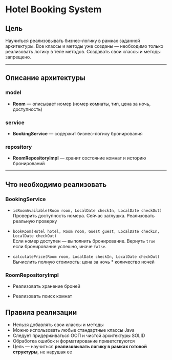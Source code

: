 # Hotel Booking System

## Цель

Научиться реализовывать бизнес-логику в рамках заданной архитектуры. Все классы и методы уже созданы — необходимо только
реализовать логику в теле методов. Создавать свои классы и методы запрещено.

---

## Описание архитектуры

### model

- **Room** — описывает номер (номер комнаты, тип, цена за ночь, доступность)

### service

- **BookingService** — содержит бизнес-логику бронирования

### repository

- **RoomRepositoryImpl** — хранит состояние комнат и историю бронирований

---

## Что необходимо реализовать

### BookingService

- `isRoomAvailable(Room room, LocalDate checkIn, LocalDate checkOut)`  
  Проверить доступность номера. Сейчас заглушка. Реализовать реальную проверку

- `bookRoom(Hotel hotel, Room room, Guest guest, LocalDate checkIn, LocalDate checkOut)`  
  Если номер доступен — выполнить бронирование. Вернуть `true` если бронирование
  успешно, иначе `false`.

- `calculatePrice(Room room, LocalDate checkIn, LocalDate checkOut)`  
  Вычислить полную стоимость: цена за ночь * количество ночей

### RoomRepositoryImpl

- Реализовать хранение броней

- Реализовать поиск комнат


## Правила реализации

- Нельзя добавлять свои классы и методы
- Можно использовать любые стандартные классы Java
- Следует придерживаться ООП и чистой архитектуры SOLID
- Обработка ошибок и форматирование приветствуются
- Цель — научиться **реализовывать логику в рамках готовой структуры**, не нарушая ее